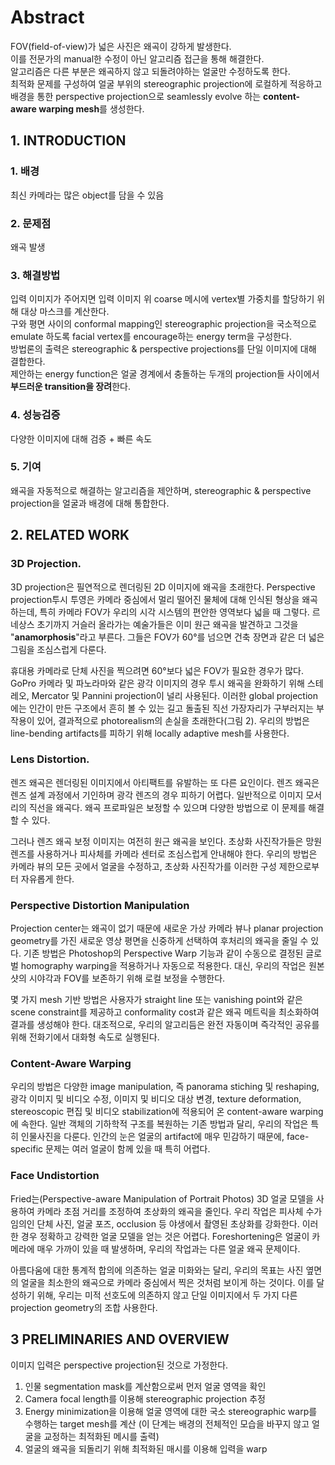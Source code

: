 # Abstract
FOV(field-of-view)가 넓은 사진은 왜곡이 강하게 발생한다.  
이를 전문가의 manual한 수정이 아닌 알고리즘 접근을 통해 해결한다.  
알고리즘은 다른 부분은 왜곡하지 않고 되돌려야하는 얼굴만 수정하도록 한다.  
최적화 문제를 구성하여 얼굴 부위의 stereographic projection에 로컬하게 적응하고 배경을 통한 perspective projection으로 seamlessly evolve 하는 **content-aware warping mesh**를 생성한다.  

## 1. INTRODUCTION
### 1. 배경
최신 카메라는 많은 object를 담을 수 있음
### 2. 문제점
왜곡 발생
### 3. 해결방법
입력 이미지가 주어지면 입력 이미지 위 coarse 메시에 vertex별 가중치를 할당하기 위해 대상 마스크를 계산한다.  
구와 평면 사이의 conformal mapping인 stereographic projection을 국소적으로 emulate 하도록 facial vertex를 encourage하는 energy term을 구성한다.  
방법론의 출력은 stereographic & perspective projections를 단일 이미지에 대해 결합한다.  
제안하는 energy function은 얼굴 경계에서 충돌하는 두개의 projection들 사이에서 **부드러운 transition을 장려**한다.  
### 4. 성능검증
다양한 이미지에 대해 검증 + 빠른 속도  
### 5. 기여
왜곡을 자동적으로 해결하는 알고리즘을 제안하며, stereographic & perspective projection을 얼굴과 배경에 대해 통합한다.  

## 2. RELATED WORK
### 3D Projection.
3D projection은 필연적으로 렌더링된 2D 이미지에 왜곡을 초래한다. Perspective projection투시 투영은 카메라 중심에서 멀리 떨어진 물체에 대해 인식된 형상을 왜곡하는데, 특히 카메라 FOV가 우리의 시각 시스템의 편안한 영역보다 넓을 때 그렇다. 르네상스 초기까지 거슬러 올라가는 예술가들은 이미 원근 왜곡을 발견하고 그것을 "**anamorphosis**"라고 부른다. 그들은 FOV가 60°를 넘으면 건축 장면과 같은 더 넓은 그림을 조심스럽게 다룬다.  

휴대용 카메라로 단체 사진을 찍으려면 60°보다 넓은 FOV가 필요한 경우가 많다. GoPro 카메라 및 파노라마와 같은 광각 이미지의 경우 투시 왜곡을 완화하기 위해 스테레오, Mercator 및 Pannini projection이 널리 사용된다. 이러한 global projection에는 인간이 만든 구조에서 흔히 볼 수 있는 길고 돌출된 직선 가장자리가 구부러지는 부작용이 있어, 결과적으로 photorealism의 손실을 초래한다(그림 2). 우리의 방법은 line-bending artifacts를 피하기 위해 locally adaptive mesh를 사용한다.  

### Lens Distortion.
렌즈 왜곡은 렌더링된 이미지에서 아티팩트를 유발하는 또 다른 요인이다. 렌즈 왜곡은 렌즈 설계 과정에서 기인하며 광각 렌즈의 경우 피하기 어렵다. 일반적으로 이미지 모서리의 직선을 왜곡다. 왜곡 프로파일은 보정할 수 있으며 다양한 방법으로 이 문제를 해결할 수 있다.  

그러나 렌즈 왜곡 보정 이미지는 여전히 원근 왜곡을 보인다. 초상화 사진작가들은 망원 렌즈를 사용하거나 피사체를 카메라 센터로 조심스럽게 안내해야 한다. 우리의 방법은 카메라 뷰의 모든 곳에서 얼굴을 수정하고, 초상화 사진작가를 이러한 구성 제한으로부터 자유롭게 한다.

### Perspective Distortion Manipulation
Projection center는 왜곡이 없기 때문에 새로운 가상 카메라 뷰나 planar projection geometry를 가진 새로운 영상 평면을 신중하게 선택하여 후처리의 왜곡을 줄일 수 있다. 기존 방법은 Photoshop의 Perspective Warp 기능과 같이 수동으로 결정된 글로벌 homography warping을 적용하거나 자동으로 적용한다. 대신, 우리의 작업은 원본 샷의 시야각과 FOV를 보존하기 위해 로컬 보정을 수행한다.  
  
몇 가지 mesh 기반 방법은 사용자가 straight line 또는 vanishing point와 같은 scene constraint를 제공하고 conformality cost과 같은 왜곡 메트릭을 최소화하여 결과를 생성해야 한다. 대조적으로, 우리의 알고리듬은 완전 자동이며 즉각적인 공유를 위해 전화기에서 대화형 속도로 실행된다.

### Content-Aware Warping
우리의 방법은 다양한 image manipulation, 즉 panorama stiching 및 reshaping, 광각 이미지 및 비디오 수정, 이미지 및 비디오 대상 변경, texture deformation, stereoscopic 편집 및 비디오 stabilization에 적용되어 온 content-aware warping에 속한다. 일반 객체의 기하학적 구조를 복원하는 기존 방법과 달리, 우리의 작업은 특히 인물사진을 다룬다. 인간의 눈은 얼굴의 artifact에 매우 민감하기 때문에, face-specific 문제는 여러 얼굴이 함께 있을 때 특히 어렵다.  

### Face Undistortion
Fried는(Perspective-aware Manipulation of Portrait Photos) 3D 얼굴 모델을 사용하여 카메라 초점 거리를 조정하여 초상화의 왜곡을 줄인다. 우리 작업은 피사체 수가 임의인 단체 사진, 얼굴 포즈, occlusion 등 야생에서 촬영된 초상화를 강화한다. 이러한 경우 정확하고 강력한 얼굴 모델을 얻는 것은 어렵다. Foreshortening은 얼굴이 카메라에 매우 가까이 있을 때 발생하며, 우리의 작업과는 다른 얼굴 왜곡 문제이다.  

아름다움에 대한 통계적 합의에 의존하는 얼굴 미화와는 달리, 우리의 목표는 사진 옆면의 얼굴을 최소한의 왜곡으로 카메라 중심에서 찍은 것처럼 보이게 하는 것이다. 이를 달성하기 위해, 우리는 미적 선호도에 의존하지 않고 단일 이미지에서 두 가지 다른 projection geometry의 조합 사용한다.  

## 3 PRELIMINARIES AND OVERVIEW
이미지 입력은 perspective projection된 것으로 가정한다.  
1) 인물 segmentation mask를 계산함으로써 먼저 얼굴 영역을 확인  
2) Camera focal length를 이용해 stereographic projection 추정
3) Energy minimization을 이용해 얼굴 영역에 대한 국소 stereographic warp를 수행하는 target mesh를 계산
(이 단계는 배경의 전체적인 모습을 바꾸지 않고 얼굴을 교정하는 최적화된 메시를 출력)
4) 얼굴의 왜곡을 되돌리기 위해 최적화된 매시를 이용해 입력을 warp


